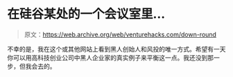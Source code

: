 # 在硅谷某处的一个会议室里…

> 原文：<https://web.archive.org/web/venturehacks.com/down-round>

不幸的是，我在这个或其他网站上看到黑人创始人和风投的唯一方式。希望有一天你可以用高科技创业公司中黑人企业家的真实例子来平衡这一点。我还没到那一步，但我会去的。